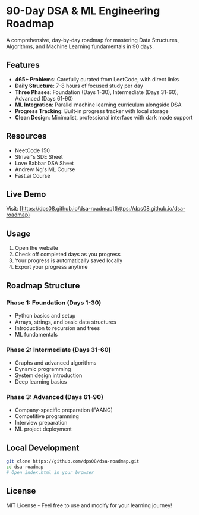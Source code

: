# 90-Day DSA & ML Engineering Roadmap

A comprehensive, day-by-day roadmap for mastering Data Structures, Algorithms, and Machine Learning fundamentals in 90 days.

## Features

- **465+ Problems**: Carefully curated from LeetCode, with direct links
- **Daily Structure**: 7-8 hours of focused study per day
- **Three Phases**: Foundation (Days 1-30), Intermediate (Days 31-60), Advanced (Days 61-90)
- **ML Integration**: Parallel machine learning curriculum alongside DSA
- **Progress Tracking**: Built-in progress tracker with local storage
- **Clean Design**: Minimalist, professional interface with dark mode support

## Resources

- NeetCode 150
- Striver's SDE Sheet
- Love Babbar DSA Sheet
- Andrew Ng's ML Course
- Fast.ai Course

## Live Demo

Visit: [https://dps08.github.io/dsa-roadmap](https://dps08.github.io/dsa-roadmap)

## Usage

1. Open the website
2. Check off completed days as you progress
3. Your progress is automatically saved locally
4. Export your progress anytime

## Roadmap Structure

### Phase 1: Foundation (Days 1-30)
- Python basics and setup
- Arrays, strings, and basic data structures
- Introduction to recursion and trees
- ML fundamentals

### Phase 2: Intermediate (Days 31-60)
- Graphs and advanced algorithms
- Dynamic programming
- System design introduction
- Deep learning basics

### Phase 3: Advanced (Days 61-90)
- Company-specific preparation (FAANG)
- Competitive programming
- Interview preparation
- ML project deployment

## Local Development

```bash
git clone https://github.com/dps08/dsa-roadmap.git
cd dsa-roadmap
# Open index.html in your browser
```

## License

MIT License - Feel free to use and modify for your learning journey!
